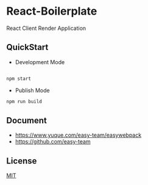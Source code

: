 # React-Boilerplate

React Client Render Application

## QuickStart

- Development Mode

```bash

npm start

```

- Publish Mode

```bash
npm run build
```

## Document

- https://www.yuque.com/easy-team/easywebpack
- https://github.com/easy-team

## License

[MIT](LICENSE)